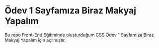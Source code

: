 ﻿# Ödev 1 Sayfamıza Biraz Makyaj Yapalım
Bu repo Front-End Eğitiminde oluşturduğum CSS Ödev 1 Sayfamıza Biraz Makyaj Yapalım için açılmıştır.
